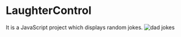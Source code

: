 # LaughterControl
It is a JavaScript project which displays random jokes.
![dad jokes](https://user-images.githubusercontent.com/86314466/200235428-7f6710eb-be0b-4550-ad56-5de2135624c8.jpg)
